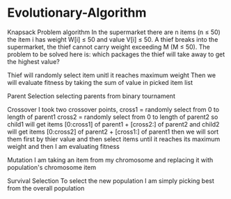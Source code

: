 # Evolutionary-Algorithm

Knapsack Problem algorithm
In the supermarket there are n items (n ≤ 50) the item i has weight W[i] ≤ 50 and value V[i] ≤ 50. A thief breaks into the supermarket, the thief cannot carry weight exceeding M (M ≤ 50). The problem to be solved here is: which packages the thief will take away to get the highest value?

Thief will randomly select item unitl it reaches maximum weight
Then we will evaluate fitness by taking the sum of value in picked item list

Parent Selection
selecting parents from binary tournament


Crossover
I took two crossover points, 
cross1 = randomly select from 0 to length of parent1 
cross2 = randomly select from 0 to length of parent2
so child1 will get items [0:cross1] of parent1 + [cross2:] of parent2
and child2 will get items [0:cross2] of parent2 + [cross1:] of parent1
then we will sort them first by thier value and then select items until it reaches its maximum weight
and then I am evaluating fitness


Mutation
I am taking an item from my chromosome and replacing it with population's chromosome item


Survival Selection
To select the new population I am simply picking best from the overall population
